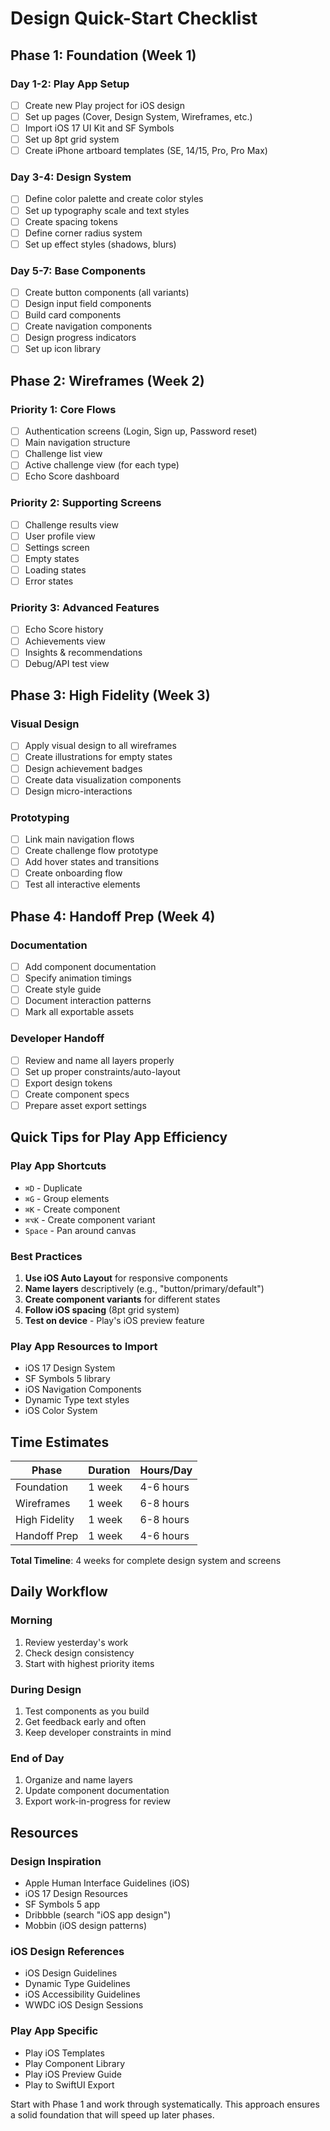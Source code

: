 # Design Quick-Start Checklist

## Phase 1: Foundation (Week 1)

### Day 1-2: Play App Setup
- [ ] Create new Play project for iOS design
- [ ] Set up pages (Cover, Design System, Wireframes, etc.)
- [ ] Import iOS 17 UI Kit and SF Symbols
- [ ] Set up 8pt grid system
- [ ] Create iPhone artboard templates (SE, 14/15, Pro, Pro Max)

### Day 3-4: Design System
- [ ] Define color palette and create color styles
- [ ] Set up typography scale and text styles
- [ ] Create spacing tokens
- [ ] Define corner radius system
- [ ] Set up effect styles (shadows, blurs)

### Day 5-7: Base Components
- [ ] Create button components (all variants)
- [ ] Design input field components
- [ ] Build card components
- [ ] Create navigation components
- [ ] Design progress indicators
- [ ] Set up icon library

## Phase 2: Wireframes (Week 2)

### Priority 1: Core Flows
- [ ] Authentication screens (Login, Sign up, Password reset)
- [ ] Main navigation structure
- [ ] Challenge list view
- [ ] Active challenge view (for each type)
- [ ] Echo Score dashboard

### Priority 2: Supporting Screens
- [ ] Challenge results view
- [ ] User profile view
- [ ] Settings screen
- [ ] Empty states
- [ ] Loading states
- [ ] Error states

### Priority 3: Advanced Features
- [ ] Echo Score history
- [ ] Achievements view
- [ ] Insights & recommendations
- [ ] Debug/API test view

## Phase 3: High Fidelity (Week 3)

### Visual Design
- [ ] Apply visual design to all wireframes
- [ ] Create illustrations for empty states
- [ ] Design achievement badges
- [ ] Create data visualization components
- [ ] Design micro-interactions

### Prototyping
- [ ] Link main navigation flows
- [ ] Create challenge flow prototype
- [ ] Add hover states and transitions
- [ ] Create onboarding flow
- [ ] Test all interactive elements

## Phase 4: Handoff Prep (Week 4)

### Documentation
- [ ] Add component documentation
- [ ] Specify animation timings
- [ ] Create style guide
- [ ] Document interaction patterns
- [ ] Mark all exportable assets

### Developer Handoff
- [ ] Review and name all layers properly
- [ ] Set up proper constraints/auto-layout
- [ ] Export design tokens
- [ ] Create component specs
- [ ] Prepare asset export settings

## Quick Tips for Play App Efficiency

### Play App Shortcuts
- `⌘D` - Duplicate
- `⌘G` - Group elements
- `⌘K` - Create component
- `⌘⌥K` - Create component variant
- `Space` - Pan around canvas

### Best Practices
1. **Use iOS Auto Layout** for responsive components
2. **Name layers** descriptively (e.g., "button/primary/default")
3. **Create component variants** for different states
4. **Follow iOS spacing** (8pt grid system)
5. **Test on device** - Play's iOS preview feature

### Play App Resources to Import
- iOS 17 Design System
- SF Symbols 5 library
- iOS Navigation Components
- Dynamic Type text styles
- iOS Color System

## Time Estimates

| Phase | Duration | Hours/Day |
|-------|----------|-----------|
| Foundation | 1 week | 4-6 hours |
| Wireframes | 1 week | 6-8 hours |
| High Fidelity | 1 week | 6-8 hours |
| Handoff Prep | 1 week | 4-6 hours |

**Total Timeline**: 4 weeks for complete design system and screens

## Daily Workflow

### Morning
1. Review yesterday's work
2. Check design consistency
3. Start with highest priority items

### During Design
1. Test components as you build
2. Get feedback early and often
3. Keep developer constraints in mind

### End of Day
1. Organize and name layers
2. Update component documentation
3. Export work-in-progress for review

## Resources

### Design Inspiration
- Apple Human Interface Guidelines (iOS)
- iOS 17 Design Resources
- SF Symbols 5 app
- Dribbble (search "iOS app design")
- Mobbin (iOS design patterns)

### iOS Design References
- iOS Design Guidelines
- Dynamic Type Guidelines
- iOS Accessibility Guidelines
- WWDC iOS Design Sessions

### Play App Specific
- Play iOS Templates
- Play Component Library
- Play iOS Preview Guide
- Play to SwiftUI Export

Start with Phase 1 and work through systematically. This approach ensures a solid foundation that will speed up later phases. 